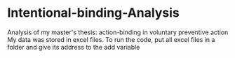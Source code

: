 # Intentional-binding-Analysis
Analysis of my master's thesis: action-binding in voluntary preventive action
My data was stored in excel files. To run the code, put all excel files in a folder and give its address to the add variable
